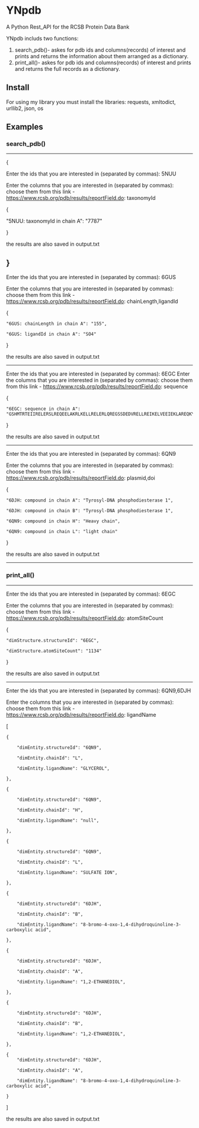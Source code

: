 # YNpdb
A Python Rest_API for the RCSB Protein Data Bank

YNpdb includs two functions:
1. search_pdb()- askes for pdb ids and columns(records) of interest 
                 and prints and returns the information about them arranged as a dictionary.
2. print_all()- askes for pdb ids and columns(records) of interest 
                and prints and returns the full records as a dictionary.
                

## Install
For using my library you must install the libraries: requests, xmltodict, urllib2, json, os
## Examples
### search_pdb()
---------------------------
{

  Enter the ids that you are interested in (separated by commas): 5NUU

  Enter the columns that you are interested in (separated by commas):
  choose them from this link - https://www.rcsb.org/pdb/results/reportField.do: taxonomyId

  {

   "5NUU: taxonomyId in chain A": "7787"
    
  }

  the results are also saved in output.txt

}
-----------------------------

Enter the ids that you are interested in (separated by commas): 6GUS

Enter the columns that you are interested in (separated by commas):
 choose them from this link - https://www.rcsb.org/pdb/results/reportField.do: chainLength,ligandId

{

    "6GUS: chainLength in chain A": "155",
    
    "6GUS: ligandId in chain A": "SO4"
    
}

the results are also saved in output.txt

-----------------------------

Enter the ids that you are interested in (separated by commas): 6EGC
Enter the columns that you are interested in (separated by commas):
 choose them from this link - https://www.rcsb.org/pdb/results/reportField.do: sequence

{

    "6EGC: sequence in chain A": "GSHMTRTEIIRELERSLREQEELAKRLKELLRELERLQREGSSDEDVRELLREIKELVEEIEKLAREQKYLVEELKRQQGPPGNEIIRELERSLREQEELAKRLKELLRELERLQREGSSDEDVRELLREIKELVEEIEKLAREQKYLVEELKRQD"

}

the results are also saved in output.txt

------------------------------

Enter the ids that you are interested in (separated by commas): 6QN9

Enter the columns that you are interested in (separated by commas):
 choose them from this link - https://www.rcsb.org/pdb/results/reportField.do: plasmid,doi

{

    "6DJH: compound in chain A": "Tyrosyl-DNA phosphodiesterase 1",
    
    "6DJH: compound in chain B": "Tyrosyl-DNA phosphodiesterase 1",
    
    "6QN9: compound in chain H": "Heavy chain",
    
    "6QN9: compound in chain L": "light chain"
    
}

the results are also saved in output.txt

---------------------------------------

### print_all()
---------------------------

Enter the ids that you are interested in (separated by commas): 6EGC

Enter the columns that you are interested in (separated by commas):
 choose them from this link - https://www.rcsb.org/pdb/results/reportField.do: atomSiteCount

{

    "dimStructure.structureId": "6EGC",
    
    "dimStructure.atomSiteCount": "1134"

}

the results are also saved in output.txt

-----------------------------------

Enter the ids that you are interested in (separated by commas): 6QN9,6DJH

Enter the columns that you are interested in (separated by commas):
 choose them from this link - https://www.rcsb.org/pdb/results/reportField.do: ligandName

[

    {
    
        "dimEntity.structureId": "6QN9",
        
        "dimEntity.chainId": "L",
        
        "dimEntity.ligandName": "GLYCEROL",
        
    },
    
    {
    
        "dimEntity.structureId": "6QN9",
        
        "dimEntity.chainId": "H",
        
        "dimEntity.ligandName": "null",

    },
    
    {
    
        "dimEntity.structureId": "6QN9",
        
        "dimEntity.chainId": "L",
        
        "dimEntity.ligandName": "SULFATE ION",
        
    },
    
    {
    
        "dimEntity.structureId": "6DJH",
        
        "dimEntity.chainId": "B",
        
        "dimEntity.ligandName": "8-bromo-4-oxo-1,4-dihydroquinoline-3-carboxylic acid",

    },
    
    {
    
        "dimEntity.structureId": "6DJH",
        
        "dimEntity.chainId": "A",
        
        "dimEntity.ligandName": "1,2-ETHANEDIOL",
        
    },
    
    {
    
        "dimEntity.structureId": "6DJH",
        
        "dimEntity.chainId": "B",
        
        "dimEntity.ligandName": "1,2-ETHANEDIOL",

    },
    
    {
        "dimEntity.structureId": "6DJH",
        
        "dimEntity.chainId": "A",
        
        "dimEntity.ligandName": "8-bromo-4-oxo-1,4-dihydroquinoline-3-carboxylic acid",

    }
    
]

the results are also saved in output.txt




